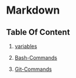 # Markdown

## Table Of Content

1. [variables](1.variables/README.md)

2. [Bash-Commands](git-commands.md)

3. [Git-Commands](./git-commands.md)
